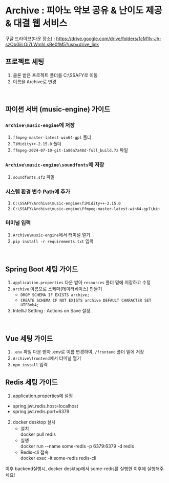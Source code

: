 # Archive : 피아노 악보 공유 & 난이도 제공 & 대결 웹 서비스

구글 드라이브(다운 장소) : https://drive.google.com/drive/folders/1cM1lv-Jh-szOb0iiLOi7LWmhLsBe0fM5?usp=drive_link

## 프로젝트 세팅
1. 클론 받은 프로젝트 폴더를 C:\SSAFY로 이동
2. 이름을 Archive로 변경

<br>

## 파이썬 서버 (music-engine) 가이드
###  ```Archive\music-engine```에 저장
1. ```ffmpeg-master-latest-win64-gpl``` 폴더
2. ```TiMidity++-2.15.0``` 폴더
3. ```ffmpeg-2024-07-10-git-1a86a7a48d-full_build.7z``` 파일

### ```Archive\music-engine\soundfonts```에 저장
1. ```soundfonts.sf2``` 파일


### 시스템 환경 변수 Path에 추가
1. ```C:\SSAFY\Archive\music-engine\TiMidity++-2.15.0```
2. ```C:\SSAFY\Archive\music-engine\ffmpeg-master-latest-win64-gpl\bin```

### 터미널 입력
1. ```Archive\music-engine```에서 터미널 열기
2. ```pip install -r requirements.txt``` 입력

<br>

## Spring Boot 세팅 가이드
1. ```application.properties``` 다운 받아 ```resources``` 폴더 밑에 저장하고 수정
2. ```archive``` 이름으로 스케마(데이터베이스) 만들기 
    - ```DROP SCHEMA IF EXISTS archive;```
    - ```CREATE SCHEMA IF NOT EXISTS archive DEFAULT CHARACTER SET UTF8mb4;```
3. IntelliJ Setting : Actions on Save 설정. 
<br>

## Vue 세팅 가이드

1. ```.env``` 파일 다운 받아 .env로 이름 변경하여, ```/frontend``` 폴더 밑에 저장
2. ```Archive\frontend```에서 터미널 열기
3. ```npm install``` 입력

## Redis 세팅 가이드

1. application.properties에 설정
- spring.jwt.redis.host=localhost
- spring.jwt.redis.port=6379

2. docker desktop 설치
    - 설치<br/>
        docker pull redis  
    - 실행<br/>
        docker run --name some-redis -p 6379:6379 -d redis
    - Redis-cli 접속<br/>
        docker exec -it some-redis redis-cli

이후 backend실행시, docker desktop에서 some-redis를 실행한 이후에 실행해주세요!



